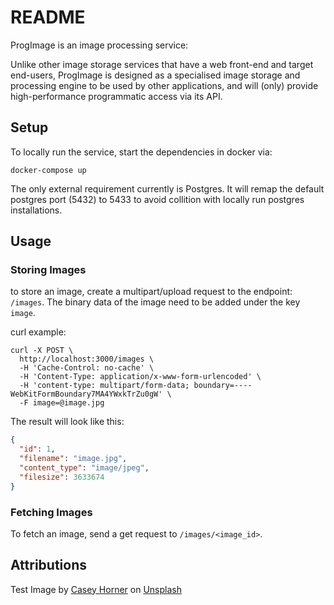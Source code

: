 # README

ProgImage is an image processing service:

Unlike other image storage services that have a web front-end and target end-users, ProgImage is designed as a specialised image storage and processing engine to be used by other applications, and will (only) provide high-performance programmatic access via its API.

## Setup

To locally run the service, start the dependencies in docker via:

```shell
docker-compose up
```

The only external requirement currently is Postgres. It will remap the default postgres port (5432) to 5433 to avoid collition with locally run postgres installations.

## Usage

### Storing Images

to store an image, create a multipart/upload request to the endpoint: `/images`. The binary data of the image need to be added under the key `image`.

curl example:

```shell
curl -X POST \
  http://localhost:3000/images \
  -H 'Cache-Control: no-cache' \
  -H 'Content-Type: application/x-www-form-urlencoded' \
  -H 'content-type: multipart/form-data; boundary=----WebKitFormBoundary7MA4YWxkTrZu0gW' \
  -F image=@image.jpg
```

The result will look like this:

```json
{
  "id": 1,
  "filename": "image.jpg",
  "content_type": "image/jpeg",
  "filesize": 3633674
}
```

### Fetching Images

To fetch an image, send a get request to `/images/<image_id>`. 

## Attributions

Test Image by [Casey Horner](https://unsplash.com/@mischievous_penguins) on [Unsplash](https://unsplash.com/photos/mLPjQs-YK5g)
